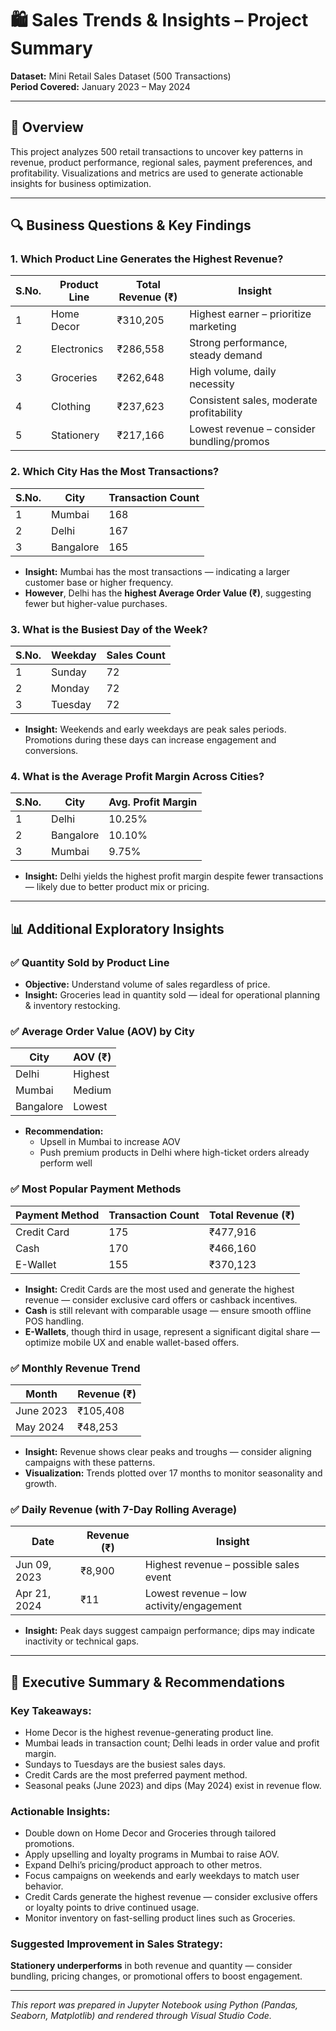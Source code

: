 # 🛍️ Sales Trends & Insights – Project Summary

**Dataset:** Mini Retail Sales Dataset (500 Transactions)  
**Period Covered:** January 2023 – May 2024  

---

## 📌 Overview

This project analyzes 500 retail transactions to uncover key patterns in revenue, product performance, regional sales, payment preferences, and profitability. Visualizations and metrics are used to generate actionable insights for business optimization.

---

## 🔍 Business Questions & Key Findings

### 1. Which Product Line Generates the Highest Revenue?

| S.No. | Product Line   | Total Revenue (₹) | Insight                                      |
|-------|----------------|-------------------|----------------------------------------------|
| 1     | Home Decor     | ₹310,205           | Highest earner – prioritize marketing        |
| 2     | Electronics    | ₹286,558           | Strong performance, steady demand            |
| 3     | Groceries      | ₹262,648           | High volume, daily necessity                 |
| 4     | Clothing       | ₹237,623           | Consistent sales, moderate profitability     |
| 5     | Stationery     | ₹217,166           | Lowest revenue – consider bundling/promos    |

### 2. Which City Has the Most Transactions?

| S.No. | City      | Transaction Count |
|-------|-----------|-------------------|
| 1     | Mumbai    | 168               |
| 2     | Delhi     | 167               |
| 3     | Bangalore | 165               |

- **Insight:** Mumbai has the most transactions — indicating a larger customer base or higher frequency.  
- **However**, Delhi has the **highest Average Order Value (₹)**, suggesting fewer but higher-value purchases.

### 3. What is the Busiest Day of the Week?

| S.No. | Weekday   | Sales Count |
|-------|-----------|-------------|
| 1     | Sunday    | 72          |
| 2     | Monday    | 72          |
| 3     | Tuesday   | 72          |

- **Insight:** Weekends and early weekdays are peak sales periods.  
  Promotions during these days can increase engagement and conversions.

### 4. What is the Average Profit Margin Across Cities?

| S.No. | City      | Avg. Profit Margin |
|-------|-----------|--------------------|
| 1     | Delhi     | 10.25%             |
| 2     | Bangalore | 10.10%             |
| 3     | Mumbai    | 9.75%              |

- **Insight:** Delhi yields the highest profit margin despite fewer transactions — likely due to better product mix or pricing.

---

## 📊 Additional Exploratory Insights

### ✅ Quantity Sold by Product Line

- **Objective:** Understand volume of sales regardless of price.
- **Insight:** Groceries lead in quantity sold — ideal for operational planning & inventory restocking.

### ✅ Average Order Value (AOV) by City

| City      | AOV (₹) |
|-----------|---------|
| Delhi     | Highest |
| Mumbai    | Medium  |
| Bangalore | Lowest  |

- **Recommendation:**  
  - Upsell in Mumbai to increase AOV  
  - Push premium products in Delhi where high-ticket orders already perform well

### ✅ Most Popular Payment Methods

| Payment Method | Transaction Count | Total Revenue (₹) |
|----------------|-------------------|--------------------|
| Credit Card    | 175                | ₹477,916           |
| Cash           | 170                | ₹466,160           |
| E-Wallet       | 155                | ₹370,123           |

- **Insight:** Credit Cards are the most used and generate the highest revenue — consider exclusive card offers or cashback incentives.
- **Cash** is still relevant with comparable usage — ensure smooth offline POS handling.
- **E-Wallets**, though third in usage, represent a significant digital share — optimize mobile UX and enable wallet-based offers.


### ✅ Monthly Revenue Trend

| Month       | Revenue (₹) |
|-------------|-------------|
| June 2023   | ₹105,408    |
| May 2024    | ₹48,253     |

- **Insight:** Revenue shows clear peaks and troughs — consider aligning campaigns with these patterns.
- **Visualization:** Trends plotted over 17 months to monitor seasonality and growth.

### ✅ Daily Revenue (with 7-Day Rolling Average)

| Date         | Revenue (₹) | Insight                                     |
|--------------|-------------|---------------------------------------------|
| Jun 09, 2023 | ₹8,900      | Highest revenue – possible sales event      |
| Apr 21, 2024 | ₹11         | Lowest revenue – low activity/engagement    |

- **Insight:** Peak days suggest campaign performance; dips may indicate inactivity or technical gaps.

---

## 📌 Executive Summary & Recommendations

### Key Takeaways:
- Home Decor is the highest revenue-generating product line.
- Mumbai leads in transaction count; Delhi leads in order value and profit margin.
- Sundays to Tuesdays are the busiest sales days.
- Credit Cards are the most preferred payment method.
- Seasonal peaks (June 2023) and dips (May 2024) exist in revenue flow.

### Actionable Insights:
- Double down on Home Decor and Groceries through tailored promotions.
- Apply upselling and loyalty programs in Mumbai to raise AOV.
- Expand Delhi’s pricing/product approach to other metros.
- Focus campaigns on weekends and early weekdays to match user behavior.
- Credit Cards generate the highest revenue — consider exclusive offers or loyalty points to drive continued usage.  
- Monitor inventory on fast-selling product lines such as Groceries.

### Suggested Improvement in Sales Strategy:
**Stationery underperforms** in both revenue and quantity — consider bundling, pricing changes, or promotional offers to boost engagement.

---

*This report was prepared in Jupyter Notebook using Python (Pandas, Seaborn, Matplotlib) and rendered through Visual Studio Code.*
